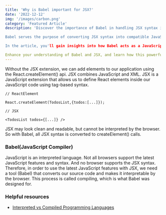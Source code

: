 ```yaml
---
title: 'Why is Babel important for JSX?'
date: '2022-12-12'
img: '/images/carbon.png'
category: 'Featured Article'
description: 'Discover the importance of Babel in handling JSX syntax in this insightful article. JSX, a JavaScript extension used in React, allows developers to define React elements using tag-based syntax within JavaScript code. However, JSX cannot be directly interpreted by browsers. This is where Babel, a JavaScript compiler, comes into play.

Babel serves the purpose of converting JSX syntax into compatible JavaScript code, making it interpretable by browsers. As JavaScript is an interpreted language and browsers have varying support for the latest JavaScript features and JSX syntax, Babel bridges the gap by transforming the source code to ensure compatibility across different environments. The compilation process carried out by Babel enables developers to leverage JSX syntax and utilize the latest JavaScript features.

In the article, you'll gain insights into how Babel acts as a JavaScript compiler and understand the significance of its role in enabling the use of JSX syntax in web development. Additionally, a helpful resource on the differences between compiled and interpreted programming languages is provided for further exploration.

Enhance your understanding of Babel and JSX, and learn how this powerful combination allows developers to write clean and expressive code while ensuring compatibility with browsers.'
---
```


Without the JSX extension, we can add elements to our application using the React.createElement() api. JSX combines JavaScript and XML. JSX is a JavaScript extension that allows us to define React elements inside our JavaScript code using tag-based syntax.

```
// ReactElement

React.createElement(TodosList,{todos:[...]});

// JSX

<TodosList todos={[...]} />
```

JSX may look clean and readable, but cannot be interpreted by the browser. So with Babel, all JSX syntax is converted to createElement() calls.

### Babel(JavaScript Compiler)

JavaScript is an interpreted language. Not all browsers support the latest JavaScript features and syntax. And no browser supports the JSX syntax. Therefore, in order to use the latest JavaScript features with JSX, we need a tool (Babel) that converts our source code and makes it interpretable by the browser. This process is called compiling, which is what Babel was designed for.

### Helpful resources

- [Interpreted vs Compiled Programming Languages](https://www.freecodecamp.org/news/compiled-versus-interpreted-languages/)
